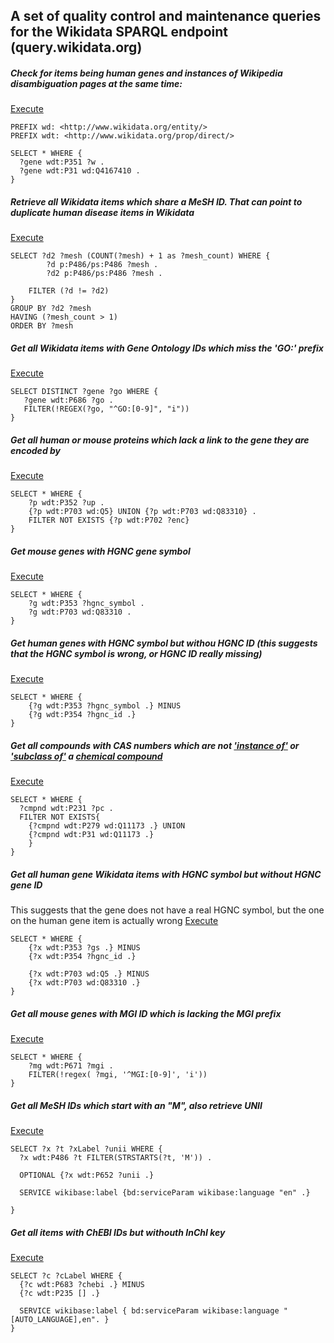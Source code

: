 ## A set of quality control and maintenance queries for the Wikidata SPARQL endpoint (query.wikidata.org)

##### Check for items being human genes and instances of Wikipedia disambiguation pages at the same time:
[Execute](http://tinyurl.com/htjmtsj)

```sparql
PREFIX wd: <http://www.wikidata.org/entity/>
PREFIX wdt: <http://www.wikidata.org/prop/direct/>

SELECT * WHERE {
  ?gene wdt:P351 ?w .
  ?gene wdt:P31 wd:Q4167410 .
}
```

##### Retrieve all Wikidata items which share a MeSH ID. That can point to duplicate human disease items in Wikidata
[Execute](http://tinyurl.com/zlhg4e9)

```sparql
SELECT ?d2 ?mesh (COUNT(?mesh) + 1 as ?mesh_count) WHERE {
        ?d p:P486/ps:P486 ?mesh .
        ?d2 p:P486/ps:P486 ?mesh .

	FILTER (?d != ?d2)
}
GROUP BY ?d2 ?mesh
HAVING (?mesh_count > 1)
ORDER BY ?mesh
```

##### Get all Wikidata items with Gene Ontology IDs which miss the 'GO:' prefix 
[Execute](http://tinyurl.com/hher4vl)

```sparql
SELECT DISTINCT ?gene ?go WHERE {
   ?gene wdt:P686 ?go .
   FILTER(!REGEX(?go, "^GO:[0-9]", "i"))
}
```

##### Get all human or mouse proteins which lack a link to the gene they are encoded by
[Execute](http://tinyurl.com/jhwgunq)

```sparql
SELECT * WHERE {
	?p wdt:P352 ?up .
	{?p wdt:P703 wd:Q5} UNION {?p wdt:P703 wd:Q83310} .
  	FILTER NOT EXISTS {?p wdt:P702 ?enc}
}
```

##### Get mouse genes with HGNC gene symbol
[Execute](http://tinyurl.com/hydt8xf)

```sparql
SELECT * WHERE {
  	?g wdt:P353 ?hgnc_symbol .
	?g wdt:P703 wd:Q83310 .   
}
```

##### Get human genes with HGNC symbol but withou HGNC ID (this suggests that the HGNC symbol is wrong, or HGNC ID really missing)
[Execute](http://tinyurl.com/j6jevyp)

```sparql
SELECT * WHERE {
  	{?g wdt:P353 ?hgnc_symbol .} MINUS
	{?g wdt:P354 ?hgnc_id .}   
}
```

##### Get all compounds with CAS numbers which are not ['instance of'](http://www.wikidata.org/entity/P31)  or ['subclass of'](http://www.wikidata.org/entity/P279) a [chemical compound](http://www.wikidata.org/entity/Q11173)
[Execute](http://tinyurl.com/jt7p2n2)

```sparql
SELECT * WHERE {
  ?cmpnd wdt:P231 ?pc .
  FILTER NOT EXISTS{
	{?cmpnd wdt:P279 wd:Q11173 .} UNION
    {?cmpnd wdt:P31 wd:Q11173 .}
    }
}
```

##### Get all human gene Wikidata items with HGNC symbol but without HGNC gene ID
This suggests that the gene does not have a real HGNC symbol, but the one on the human gene item is actually wrong
[Execute](http://tinyurl.com/zdrtyd6)

```sparql
SELECT * WHERE {
	{?x wdt:P353 ?gs .} MINUS
	{?x wdt:P354 ?hgnc_id .}
  
  	{?x wdt:P703 wd:Q5 .} MINUS  
  	{?x wdt:P703 wd:Q83310 .} 
}
```
##### Get all mouse genes with MGI ID which is lacking the MGI prefix
[Execute](http://tinyurl.com/jm737tx)

```sparql
SELECT * WHERE {
	?mg wdt:P671 ?mgi .
    FILTER(!regex( ?mgi, '^MGI:[0-9]', 'i'))
}
```

##### Get all MeSH IDs which start with an "M", also retrieve UNII
[Execute](http://tinyurl.com/j9at6ht)
```sparql
SELECT ?x ?t ?xLabel ?unii WHERE {
  ?x wdt:P486 ?t FILTER(STRSTARTS(?t, 'M')) .
  
  OPTIONAL {?x wdt:P652 ?unii .}
     
  SERVICE wikibase:label {bd:serviceParam wikibase:language "en" .}

}
```
##### Get all items with ChEBI IDs but withouth InChI key
[Execute](http://tinyurl.com/ybupm2h4)

```sparql
SELECT ?c ?cLabel WHERE {
  {?c wdt:P683 ?chebi .} MINUS 
  {?c wdt:P235 [] .}
  
  SERVICE wikibase:label { bd:serviceParam wikibase:language "[AUTO_LANGUAGE],en". }
}
```
